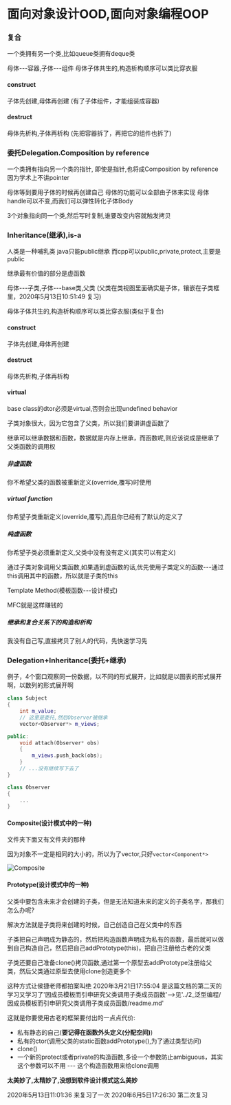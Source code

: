 # 面向对象设计OOD,面向对象编程OOP


### 复合
一个类拥有另一个类,比如queue类拥有deque类

母体---容器,子体---组件
母体子体共生的,构造析构顺序可以类比穿衣服
#### construct
子体先创建,母体再创建
(有了子体组件，才能组装成容器)

#### destruct
母体先析构,子体再析构
(先把容器拆了，再把它的组件也拆了)

### 委托Delegation.Composition by reference
一个类拥有指向另一个类的指针,
即使是指针,也将成Composition by reference
因为学术上不讲pointer

母体等到要用子体的时候再创建自己
母体的功能可以全部由子体来实现
母体handle可以不变,而我们可以弹性转化子体Body


3个对象指向同一个类,然后写时复制,谁要改变内容就触发拷贝


### Inheritance(继承),is-a
人类是一种哺乳类
java只能public继承
而cpp可以public,private,protect,主要是public

继承最有价值的部分是虚函数

母体---子类,子体---base类,父类
(父类在类视图里面确实是子体，镶嵌在子类框里，2020年5月13日10:51:49 复习)

母体子体共生的,构造析构顺序可以类比穿衣服(类似于复合)
#### construct
子体先创建,母体再创建

#### destruct
母体先析构,子体再析构


#### virtual
base class的dtor必须是virtual,否则会出现undefined behavior

子类对象很大，因为它包含了父类，所以我们要讲讲虚函数了

继承可以继承数据和函数，数据就是内存上继承，而函数呢,则应该说成是继承了父类函数的调用权

##### 非虚函数
你不希望父类的函数被重新定义(override,覆写)时使用

##### virtual function
你希望子类重新定义(override,覆写),而且你已经有了默认的定义了

##### 纯虚函数
你希望子类必须重新定义,父类中没有没有定义(其实可以有定义)



通过子类对象调用父类函数,如果遇到虚函数的话,优先使用子类定义的函数---通过this调用其中的函数，所以就是子类的this

Template Method(模板函数---设计模式)

MFC就是这样赚钱的

##### 继承和复合关系下的构造和析构
我没有自己写,直接拷贝了别人的代码，先快速学习先


### Delegation+Inheritance(委托+继承)
例子，4个窗口观察同一份数据，以不同的形式展开，比如就是以图表的形式展开啊，以数列的形式展开啊

```cpp
class Subject
{
    int m_value;
    // 这里是委托,然后Observer被继承
    vector<Observer*> m_views;

public:
    void attach(Observer* obs)
    {
        m_views.push_back(obs);
    }
    // ...没有继续写下去了
}

class Observer
{
    ...
}
```

#### Composite(设计模式中的一种)
文件夹下面又有文件夹的那种

因为对象不一定是相同的大小的，所以为了vector,只好`vector<Component*>`

![Composite](https://img-blog.csdnimg.cn/20200320193609168.png?x-oss-process=image/watermark,type_ZmFuZ3poZW5naGVpdGk,shadow_10,text_aHR0cHM6Ly9ibG9nLmNzZG4ubmV0L25ldmVfZ2l2ZV91cF9kYW4=,size_16,color_FFFFFF,t_70)

#### Prototype(设计模式中的一种)
父类中要包含未来才会创建的子类，但是无法知道未来的定义的子类名字，那我们怎么办呢?

解决方法就是子类将来创建的时候，自己创造自己在父类中的东西

子类把自己声明成为静态的，然后把构造函数声明成为私有的函数，最后就可以做到自己构造自己，然后把自己addPrototype(this)，把自己注册给古老的父类

子类还要自己准备clone()拷贝函数,通过第一个原型去addPrototype注册给父类，然后父类通过原型去使用clone创造更多个

这种方式让侯捷老师都拍案叫绝
2020年3月21日17:55:04 是这篇文档的第二天的学习又学习了'因成员模板而引申研究父类调用子类成员函数'-->见'../2_泛型编程/因成员模板而引申研究父类调用子类成员函数/readme.md'

这就是你要使用古老的框架要付出的一点点代价:
- 私有静态的自己(**要记得在函数外头定义(分配空间)**)
- 私有的ctor(调用父类的static函数addPrototype(),为了通过类型访问)
- clone()
- 一个新的protect或者private的构造函数,多设一个参数防止ambiguous，其实这个参数可以不用 --- 这个构造函数用来给clone调用



**太美妙了,太精妙了,没想到软件设计模式这么美妙**



2020年5月13日11:01:36 来复习了一次
2020年6月5日17:26:30 第二次复习

